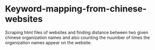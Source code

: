 # Keyword-mapping-from-chinese-websites
Scraping html files of websites and finding distance between two given chinese organization names and also counting the nuumber of times the organization names appear on the website.
